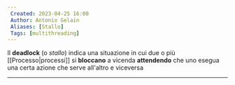 ```yaml
---
 Created: 2023-04-25 16:00
 Author: Antonio Gelain
 Aliases: [Stallo]
 Tags: [multithreading]
---
```


Il **deadlock** (o *stallo*) indica una situazione in cui due o più [[Processo|processi]] si **bloccano** a vicenda **attendendo** che uno esegua una certa azione che serve all'altro e viceversa

---

